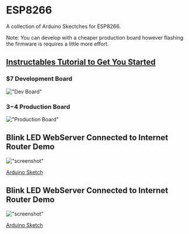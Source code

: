 # ESP8266
A collection of Arduino Skectches for ESP8266.

Note: You can develop with a cheaper production board however flashing the firmware is requires a little more effort.

## [Instructables Tutorial to Get You Started](http://www.instructables.com/id/Quick-Start-to-Nodemcu-ESP8266-on-Arduino-IDE/)

### $7 Development Board
!["Dev Board"](https://cdn.shopify.com/s/files/1/1723/8439/products/TECH3182_a_large.png "$7 Development Board")

### $3-$4 Production Board
!["Production Board"](https://www.allaboutcircuits.com/uploads/thumbnails/ESP8266.png "$3-$4 Production Board")

## Blink LED WebServer Connected to Internet Router Demo
!["screenshot"](https://raw.githubusercontent.com/EricEisaman/esp8266/master/images/screenshot-blink-led-webserver.png "Screenshot")

[Arduino Sketch](https://github.com/EricEisaman/esp8266/blob/master/ino/blink-led-webserver-connected-to-internet-router.ino)

## Blink LED WebServer Connected to Internet Router Demo
!["screenshot"](https://raw.githubusercontent.com/EricEisaman/esp8266/master/images/screenshot-blink-led-webserver-standalone.png "Screenshot")

[Arduino Sketch](https://github.com/EricEisaman/esp8266/blob/master/ino/blink-led-webserver-standalone.ino)
